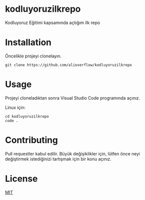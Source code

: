# kodluyoruzilkrepo
Kodluyoruz Eğitimi kapsamında açtığım ilk repo


# Installation
Öncelikle projeyi clonelayın.
```
git clone https://github.com/alioverflow/kodluyoruzilkrepo

```

# Usage
Projeyi cloneladıktan sonra Visual Studio Code programında açınız.

Linux için:
```
cd kodluyoruzilkrepo
code .
```

# Contributing
Pull requestler kabul edilir. Büyük değişiklikler için, lütfen önce neyi değiştirmek istediğinizi tartışmak için bir konu açınız.

# License

[MIT](https://choosealicense.com/licenses/mit/)

